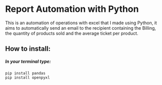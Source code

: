 # Report Automation with Python
This is an automation of operations with excel that I made using Python, it aims to automatically send an email to the recipient containing the Billing, the quantity of products sold and the average ticket per product.

## How to install:
##### In your terminal type:
```
pip install pandas
pip install openpyxl
```
